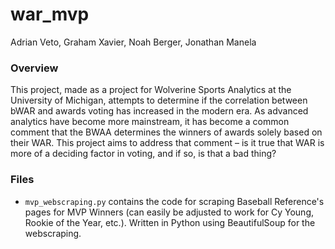 # war_mvp
Adrian Veto, Graham Xavier, Noah Berger, Jonathan Manela

### Overview
This project, made as a project for Wolverine Sports Analytics at the University of Michigan, attempts to determine if the correlation between bWAR and awards voting has increased in the modern era. As advanced analytics have become more mainstream, it has become a common comment that the BWAA determines the winners of awards solely based on their WAR. This project aims to address that comment – is it true that WAR is more of a deciding factor in voting, and if so, is that a bad thing?

### Files
- ```mvp_webscraping.py``` contains the code for scraping Baseball Reference's pages for MVP Winners (can easily be adjusted to work for Cy Young, Rookie of the Year, etc.). Written in Python using BeautifulSoup for the webscraping.
